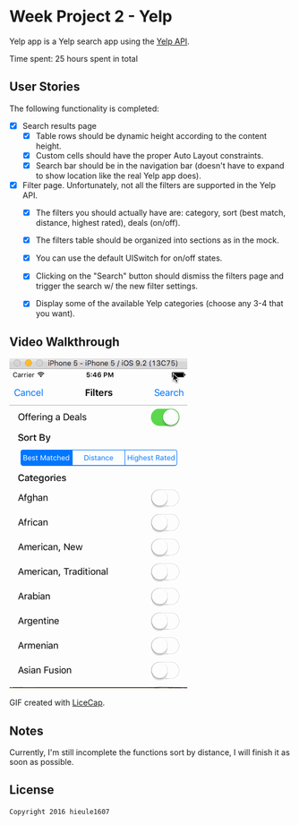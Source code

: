 # Week Project 2 - Yelp

Yelp app is a Yelp search app using the [Yelp API](http://www.yelp.com/developers/documentation/v2/search_api).

Time spent: 25 hours spent in total

## User Stories

The following functionality is completed:

- [x] Search results page
   - [x] Table rows should be dynamic height according to the content height.
   - [x] Custom cells should have the proper Auto Layout constraints.
   - [x] Search bar should be in the navigation bar (doesn't have to expand to show location like the real Yelp app does).
- [x] Filter page. Unfortunately, not all the filters are supported in the Yelp API.
   - [x] The filters you should actually have are: category, sort (best match, distance, highest rated), deals (on/off).
   - [x] The filters table should be organized into sections as in the mock.
   - [x] You can use the default UISwitch for on/off states.
   - [x] Clicking on the "Search" button should dismiss the filters page and trigger the search w/ the new filter settings.
   - [x] Display some of the available Yelp categories (choose any 3-4 that you want).



## Video Walkthrough

![Video Walkthrough](https://github.com/hieule1607/Yelp/blob/master/Yelp.gif)

GIF created with [LiceCap](http://www.cockos.com/licecap/).

## Notes

   Currently, I'm still incomplete the functions sort by distance, I will finish it as soon as possible.

## License

    Copyright 2016 hieule1607
